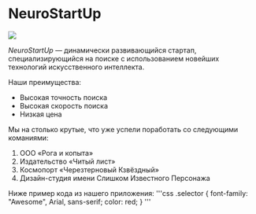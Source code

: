 # NeuroStartUp

![](https://netology-code.github.io/git-homeworks/introduction/assets/logo.png)

*NeuroStartUp* — динамически развивающийся стартап, специализирующийся на поиске с использованием новейших технологий искусственного интеллекта.

Наши преимущества:
* Высокая точность поиска
* Высокая скорость поиска
* Низкая цена

Мы на столько крутые, что уже успели поработать со следующими команиями:
<ol>
<li>ООО «Рога и копыта»
<li>Издательство «Читый лист»
<li>Космопорт «Черезтерновый Кзвёздный»
<li>Дизайн-студия имени Слишком Известного Персонажа
</ol>
Ниже пример кода из нашего приложения:
'''css
.selector {
  font-family: "Awesome", Arial, sans-serif;
  color: red;
}
'''